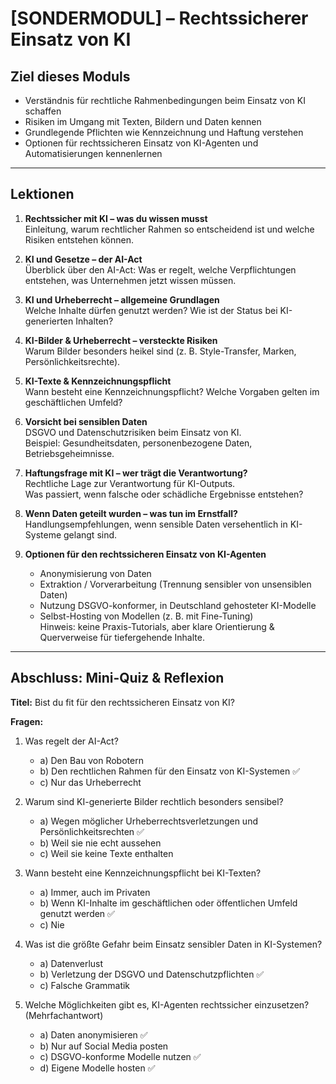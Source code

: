 # [SONDERMODUL] – Rechtssicherer Einsatz von KI

## Ziel dieses Moduls
- Verständnis für rechtliche Rahmenbedingungen beim Einsatz von KI schaffen  
- Risiken im Umgang mit Texten, Bildern und Daten kennen  
- Grundlegende Pflichten wie Kennzeichnung und Haftung verstehen  
- Optionen für rechtssicheren Einsatz von KI-Agenten und Automatisierungen kennenlernen  

---

## Lektionen

1. **Rechtssicher mit KI – was du wissen musst**  
   Einleitung, warum rechtlicher Rahmen so entscheidend ist und welche Risiken entstehen können.  

2. **KI und Gesetze – der AI-Act**  
   Überblick über den AI-Act: Was er regelt, welche Verpflichtungen entstehen, was Unternehmen jetzt wissen müssen.  

3. **KI und Urheberrecht – allgemeine Grundlagen**  
   Welche Inhalte dürfen genutzt werden? Wie ist der Status bei KI-generierten Inhalten?  

4. **KI-Bilder & Urheberrecht – versteckte Risiken**  
   Warum Bilder besonders heikel sind (z. B. Style-Transfer, Marken, Persönlichkeitsrechte).  

5. **KI-Texte & Kennzeichnungspflicht**  
   Wann besteht eine Kennzeichnungspflicht? Welche Vorgaben gelten im geschäftlichen Umfeld?  

6. **Vorsicht bei sensiblen Daten**  
   DSGVO und Datenschutzrisiken beim Einsatz von KI.  
   Beispiel: Gesundheitsdaten, personenbezogene Daten, Betriebsgeheimnisse.  

7. **Haftungsfrage mit KI – wer trägt die Verantwortung?**  
   Rechtliche Lage zur Verantwortung für KI-Outputs.  
   Was passiert, wenn falsche oder schädliche Ergebnisse entstehen?  

8. **Wenn Daten geteilt wurden – was tun im Ernstfall?**  
   Handlungsempfehlungen, wenn sensible Daten versehentlich in KI-Systeme gelangt sind.  

9. **Optionen für den rechtssicheren Einsatz von KI-Agenten**  
   - Anonymisierung von Daten  
   - Extraktion / Vorverarbeitung (Trennung sensibler von unsensiblen Daten)  
   - Nutzung DSGVO-konformer, in Deutschland gehosteter KI-Modelle  
   - Selbst-Hosting von Modellen (z. B. mit Fine-Tuning)  
   Hinweis: keine Praxis-Tutorials, aber klare Orientierung & Querverweise für tiefergehende Inhalte.  

---

## Abschluss: Mini-Quiz & Reflexion

**Titel:** Bist du fit für den rechtssicheren Einsatz von KI?  

**Fragen:**  

1. Was regelt der AI-Act?  
   - a) Den Bau von Robotern  
   - b) Den rechtlichen Rahmen für den Einsatz von KI-Systemen ✅  
   - c) Nur das Urheberrecht  

2. Warum sind KI-generierte Bilder rechtlich besonders sensibel?  
   - a) Wegen möglicher Urheberrechtsverletzungen und Persönlichkeitsrechten ✅  
   - b) Weil sie nie echt aussehen  
   - c) Weil sie keine Texte enthalten  

3. Wann besteht eine Kennzeichnungspflicht bei KI-Texten?  
   - a) Immer, auch im Privaten  
   - b) Wenn KI-Inhalte im geschäftlichen oder öffentlichen Umfeld genutzt werden ✅  
   - c) Nie  

4. Was ist die größte Gefahr beim Einsatz sensibler Daten in KI-Systemen?  
   - a) Datenverlust  
   - b) Verletzung der DSGVO und Datenschutzpflichten ✅  
   - c) Falsche Grammatik  

5. Welche Möglichkeiten gibt es, KI-Agenten rechtssicher einzusetzen? (Mehrfachantwort)  
   - a) Daten anonymisieren ✅  
   - b) Nur auf Social Media posten  
   - c) DSGVO-konforme Modelle nutzen ✅  
   - d) Eigene Modelle hosten ✅  
